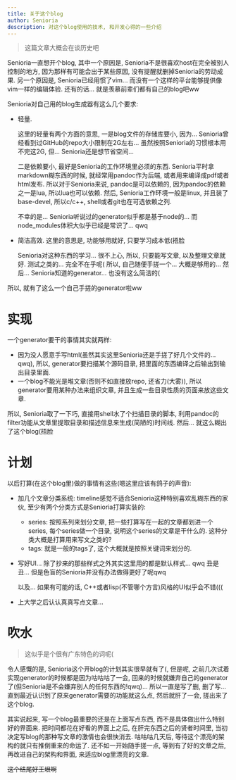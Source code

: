 ```yaml
---
title: 关于这个blog
author: Senioria
description: 对这个blog使用的技术, 和开发心得的一些介绍
---
```


> 这篇文章大概会在谈历史吧

Senioria一直想开个blog, 其中一个原因是, Senioria不是很喜欢host在完全被别人控制的地方,
因为那样有可能会出于某些原因, 没有提醒就删掉Senioria的劳动成果.
另一个原因是, Senioria已经用惯了vim... 而没有一个这样的平台能够提供像vim一样的编辑体验.
还有的话... 就是羡慕前辈们都有自己的blog吧ww

Senioria对自己用的blog生成器有这么几个要求:

- 轻量.

  这里的轻量有两个方面的意思, 一是blog文件的存储库要小,
  因为... Senioria曾经看到过GitHub的repo大小限制在2G左右...
  虽然按照Senioria的习惯根本用不完这2G, 但... Senioria还是想节省空间...

  二是依赖要小, 最好是Senioria的工作环境里必须的东西.
  Senioria平时拿markdown糊东西的时候, 就经常用pandoc作为后端, 或者用来编译成pdf或者html发布.
  所以对于Senioria来说, pandoc是可以依赖的, 因为pandoc的依赖之一是lua, 所以lua也可以依赖.
  然后, Senioria工作环境一般是linux, 并且装了base-devel, 所以c/c++, shell或者git也在可选依赖之列.

  不幸的是... Senioria听说过的generator似乎都是基于node的...
  而node_modules体积大似乎已经是常识了... qwq

- 简洁高效. 这里的意思是, 功能够用就好, 只要学习成本低(捂脸

  Senioria对这种东西的学习... 很不上心, 所以, 只要能写文章, 以及整理文章就好.
  测试之类的... 完全不在乎呢(
  所以, 自己随便手搓一个... 大概是够用的...
  然后... Senioria知道的generator... 也没有这么简洁的(

所以, 就有了这么一个自己手搓的generator啦ww

# 实现

一个generator要干的事情其实就两样:

- 因为没人愿意手写html(虽然其实这里Senioria还是手搓了好几个文件的... qwq),
  所以, generator要扫描某个源码目录, 把里面的东西编译之后输出到输出目录里面.
- 一个blog不能光是堆文章(否则不如直接放repo, 还省力(大雾)),
  所以generator要用某种办法来组织文章, 并且生成一些目录性质的页面来放这些文章.

所以, Senioria取了一下巧, 直接用shell水了个扫描目录的脚本,
利用pandoc的filter功能从文章里提取目录和描述信息来生成(简陋的)时间线.
然后... 就这么糊出了这个blog(捂脸

# 计划

以后打算(在这个blog里)做的事情有这些(嗯这里应该有鸽子的声音):

- 加几个文章分类系统: timeline感觉不适合Senioria这种特别喜欢乱糊东西的家伙,
  至少有两个分类方式是Senioria打算实装的:

  - series: 按照系列来划分文章, 把一些打算写在一起的文章都划进一个series,
    每个series做一个目录, 说明这个series的文章是干什么的.
    这种分类大概是打算用来写文之类的?
  - tags: 就是一般的tags了, 这个大概就是按照关键词来划分的.

- 写好UI... 除了抄来的那些样式之外其实这里用的都是默认样式... qwq
  丑是丑... 但是色盲的Senioria并没有办法做得更好了呢qwq

  以及... 如果有可能的话, C++或者lisp(不管哪个方言)风格的UI似乎会不错(((

- 上大学之后认认真真写点文章...

# 吹水

> 这似乎是个很有广东特色的词呢(

令人感慨的是, Senioria这个开blog的计划其实很早就有了(,
但是呢, 之前几次试着实现generator的时候都是因为咕咕咕了一会,
回来的时候就嫌弃自己的generator了(但Senioria是不会嫌弃别人的任何东西的!qwq)...
所以一直是写了删, 删了写...
直到最近认识到了原来generator需要的功能就这么点, 然后就肝了一会, 搓出来了这个blog.

其实说起来, 写一个blog最重要的还是在上面写点东西,
而不是具体做出什么特别好的界面来.
把时间都花在好看的界面上之后, 在肝完东西之后的贤者时间里,
当初决定写blog的那种写文章的激情也会很快消去.
咕咕咕几天后, 等待这个漂亮的架构的就只有推倒重来的命运了.
还不如一开始随手搓一点, 等到有了好的文章之后, 再改进自己的架构和界面,
来适应blog里漂亮的文章.

~~这个结尾好王垠啊~~

